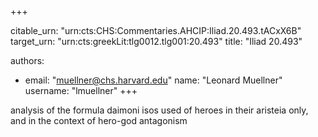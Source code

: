 +++


citable_urn: "urn:cts:CHS:Commentaries.AHCIP:Iliad.20.493.tACxX6B"
target_urn: "urn:cts:greekLit:tlg0012.tlg001:20.493"
title: "Iliad 20.493"

authors:
- email: "muellner@chs.harvard.edu"
  name: "Leonard Muellner"
  username: "lmuellner"
+++

<p>analysis of the formula daimoni isos used of heroes in their aristeia only, and in the context of hero-god antagonism</p>